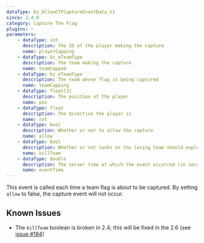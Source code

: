 ```yaml
---
dataType: bz_AllowCTFCaptureEventData_V1
since: 2.4.0
category: Capture The Flag
plugins: ~
parameters:
    - dataType: int
      description: The ID of the player making the capture
      name: playerCapping
    - dataType: bz_eTeamType
      description: The team making the capture
      name: teamCapped
    - dataType: bz_eTeamType
      description: The team whose flag is being captured
      name: teamCapping
    - dataType: float[3]
      description: The position of the player
      name: pos
    - dataType: float
      description: The direction the player is
      name: rot
    - dataType: bool
      description: Whether or not to allow the capture
      name: allow
    - dataType: bool
      description: Whether or not tanks on the losing team should explode
      name: killTeam
    - dataType: double
      description: The server time at which the event occurred (in seconds)
      name: eventTime
---
```


This event is called each time a team flag is about to be captured. By setting `allow` to false, the capture event will not occur.

## Known Issues

- The `killTeam` boolean is broken in 2.4; this will be fixed in the 2.6 (see [issue #184](https://github.com/BZFlag-Dev/bzflag/issues/184))
